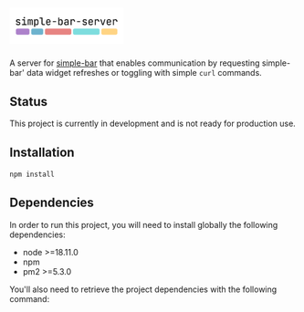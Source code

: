 # <img src="./images/logo-simple-bar-server.png" width="200" alt="simple-bar-server" />

A server for [simple-bar](https://www.jeantinland.com/en/toolbox/simple-bar) that enables communication by requesting simple-bar' data widget refreshes or toggling with simple `curl` commands.

## Status

This project is currently in development and is not ready for production use.

## Installation

```bash
npm install
```

## Dependencies

In order to run this project, you will need to install globally the following dependencies:

- node >=18.11.0
- npm
- pm2 >=5.3.0

You'll also need to retrieve the project dependencies with the following command:
